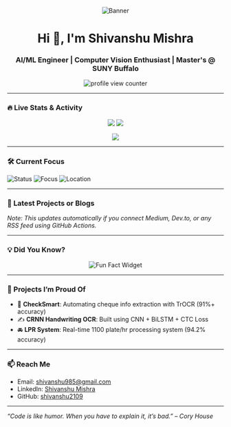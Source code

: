 <p align="center">
  <img src="https://raw.githubusercontent.com/shivanshu2109/shivanshu2109/main/assets/banner.png" alt="Banner" />
</p>

<h1 align="center">Hi 👋, I'm Shivanshu Mishra</h1>
<h3 align="center">AI/ML Engineer | Computer Vision Enthusiast | Master's @ SUNY Buffalo</h3>

<p align="center">
  <img src="https://komarev.com/ghpvc/?username=shivanshu2109&label=Profile%20Views&color=0e75b6&style=flat" alt="profile view counter" />
</p>

---

### 🔥 Live Stats & Activity

<p align="center">
  <img src="https://github-readme-stats.vercel.app/api?username=shivanshu2109&show_icons=true&theme=tokyonight" />
  <img src="https://github-readme-streak-stats.herokuapp.com?user=shivanshu2109&theme=tokyonight" />
</p>

<p align="center">
  <img src="https://github-readme-activity-graph.vercel.app/graph?username=shivanshu2109&theme=github-compact&area=true" />
</p>

---

### 🛠️ Current Focus

![Status](https://img.shields.io/badge/Currently_Building-CheckSmart-blue)
![Focus](https://img.shields.io/badge/Learning-Transformers-yellow)
![Location](https://img.shields.io/badge/Based_in-Buffalo%2C%20NY-orange)

---

### 🚀 Latest Projects or Blogs
<!-- BLOG-POST-LIST:START -->
<!-- BLOG-POST-LIST:END -->

*Note: This updates automatically if you connect Medium, Dev.to, or any RSS feed using GitHub Actions.*

---

### 💡 Did You Know?

<p align="center">
  <img src="https://shivanshu2109.github.io/facts-widget/fact.svg" alt="Fun Fact Widget" />
</p>

---

### 🔭 Projects I’m Proud Of

- 🧾 **CheckSmart**: Automating cheque info extraction with TrOCR (91%+ accuracy)
- ✍️ **CRNN Handwriting OCR**: Built using CNN + BiLSTM + CTC Loss
- 🚘 **LPR System**: Real-time 1100 plate/hr processing system (94.2% accuracy)

---

### 📫 Reach Me
- Email: [shivanshu985@gmail.com](mailto:shivanshu985@gmail.com)  
- LinkedIn: [Shivanshu Mishra](https://www.linkedin.com/in/shivanshu-mishra-2435032a9/)  
- GitHub: [shivanshu2109](https://github.com/shivanshu2109)

---

_“Code is like humor. When you have to explain it, it’s bad.” – Cory House_
